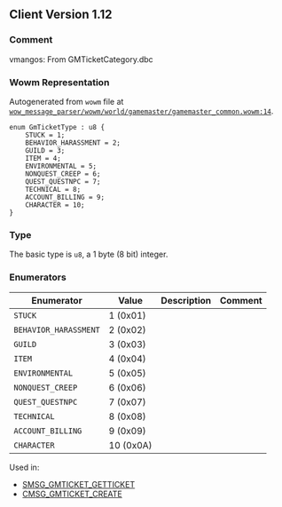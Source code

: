 ## Client Version 1.12

### Comment

vmangos: From GMTicketCategory.dbc

### Wowm Representation

Autogenerated from `wowm` file at [`wow_message_parser/wowm/world/gamemaster/gamemaster_common.wowm:14`](https://github.com/gtker/wow_messages/tree/main/wow_message_parser/wowm/world/gamemaster/gamemaster_common.wowm#L14).

```rust,ignore
enum GmTicketType : u8 {
    STUCK = 1;
    BEHAVIOR_HARASSMENT = 2;
    GUILD = 3;
    ITEM = 4;
    ENVIRONMENTAL = 5;
    NONQUEST_CREEP = 6;
    QUEST_QUESTNPC = 7;
    TECHNICAL = 8;
    ACCOUNT_BILLING = 9;
    CHARACTER = 10;
}
```
### Type
The basic type is `u8`, a 1 byte (8 bit) integer.
### Enumerators
| Enumerator | Value  | Description | Comment |
| --------- | -------- | ----------- | ------- |
| `STUCK` | 1 (0x01) |  |  |
| `BEHAVIOR_HARASSMENT` | 2 (0x02) |  |  |
| `GUILD` | 3 (0x03) |  |  |
| `ITEM` | 4 (0x04) |  |  |
| `ENVIRONMENTAL` | 5 (0x05) |  |  |
| `NONQUEST_CREEP` | 6 (0x06) |  |  |
| `QUEST_QUESTNPC` | 7 (0x07) |  |  |
| `TECHNICAL` | 8 (0x08) |  |  |
| `ACCOUNT_BILLING` | 9 (0x09) |  |  |
| `CHARACTER` | 10 (0x0A) |  |  |

Used in:
* [SMSG_GMTICKET_GETTICKET](smsg_gmticket_getticket.md)
* [CMSG_GMTICKET_CREATE](cmsg_gmticket_create.md)
